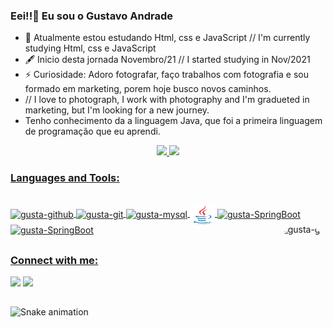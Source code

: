 ### Eei!!👋 Eu sou o Gustavo Andrade

- 🌱 Atualmente estou estudando Html, css e JavaScript   //   I'm currently studying Html, css e JavaScript 
- 🖋 Inicio desta jornada Novembro/21    //    I started studying in Nov/2021
- ⚡ Curiosidade: Adoro fotografar, faço trabalhos com fotografia e sou formado em marketing, porem hoje busco novos caminhos.
-    // I love to photograph, I work with photography and I'm gradueted in marketing, but I'm looking for a new journey.
-    Tenho conhecimento da a linguagem Java, que foi a primeira linguagem de programação que eu aprendi.

<div align="center">
  <a href="https://github.com/GustaAndrad">
  <img height="160em" src="https://github-readme-stats.vercel.app/api?username=GustaAndrad&show_icons=true&theme=great-gatsby&include_all_commits=true&count_private=true"/>
  <img height="160em" src="https://github-readme-stats.vercel.app/api/top-langs/?username=GustaAndrad&layout=compact&langs_count=7&theme=great-gatsby"/>
</div>

  
  ### Languages and Tools:
<div style="display: inline_block"><br>
 
  <img align="center" alt="gusta-github" height="30" width="40" src="https://img.icons8.com/ios-glyphs/30/000000/github.png">
  <img align="center" alt="gusta-git" height="30" width="40" src="https://img.icons8.com/color/48/000000/git.png">
  <img align="center" alt="gusta-mysql" height="30" width="40" src="https://cdn-icons-png.flaticon.com/512/5968/5968254.png">
  <img align="center" alt="gusta-Java" height="30" width="40" src="https://raw.githubusercontent.com/devicons/devicon/master/icons/java/java-original.svg">
  <img align="center" alt="gusta-SpringBoot" height="30" width="40" src="https://img.icons8.com/color/48/000000/spring-logo.png">
  <img align="center" alt="gusta-SpringBoot" height="30" width="40" <img src="https://img.icons8.com/color/48/000000/mongodb.png">
  <img align="right" alt="gusta-gif" height="100" style="border-radius:45px;" src="https://media0.giphy.com/media/USV0ym3bVWQJJmNu3N/giphy.gif?cid=ecf05e474z1i8jmer5xgdr8yt7gcqdz4h0u6x3smioflxb93&rid=giphy.gif&ct=g">
</div>

 ##
 
  ### Connect with me:
<div> 
  <a href = "mailto:gusta.andradev@gmail.com"><img src="https://img.shields.io/badge/-Gmail-%23333?style=for-the-badge&logo=gmail&logoColor=white" target="_blank"></a>
  <a href="https://www.linkedin.com/in/gustavo-andrade-453186226" target="_blank"><img src="https://img.shields.io/badge/-LinkedIn-%230077B5?style=for-the-badge&logo=linkedin&logoColor=white" target="_blank"></a> 
  
  ##
  
   ![Snake animation](https://github.com/GustaAndrad/GustaAndrad/blob/output/github-contribution-grid-snake.svg)
  
</div>
